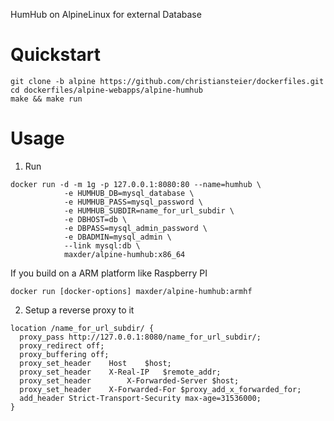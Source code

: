 HumHub on AlpineLinux for external Database

# Quickstart #

```
git clone -b alpine https://github.com/christiansteier/dockerfiles.git
cd dockerfiles/alpine-webapps/alpine-humhub
make && make run
```

# Usage #

1. Run 

  ```
  docker run -d -m 1g -p 127.0.0.1:8080:80 --name=humhub \
              -e HUMHUB_DB=mysql_database \
              -e HUMHUB_PASS=mysql_password \
              -e HUMHUB_SUBDIR=name_for_url_subdir \
              -e DBHOST=db \
              -e DBPASS=mysql_admin_password \
              -e DBADMIN=mysql_admin \
              --link mysql:db \
              maxder/alpine-humhub:x86_64
  ```

  If you build on a ARM platform like Raspberry PI
  ```
  docker run [docker-options] maxder/alpine-humhub:armhf
  ```

2. Setup a reverse proxy to it

  ```
  location /name_for_url_subdir/ {
  	proxy_pass http://127.0.0.1:8080/name_for_url_subdir/;
  	proxy_redirect off;
  	proxy_buffering off;
  	proxy_set_header 	Host	$host;
  	proxy_set_header 	X-Real-IP	$remote_addr;
  	proxy_set_header        X-Forwarded-Server $host;
  	proxy_set_header	X-Forwarded-For	$proxy_add_x_forwarded_for;
  	add_header Strict-Transport-Security max-age=31536000;
  }
  ```

